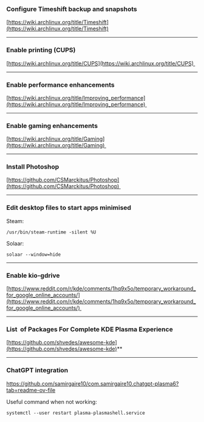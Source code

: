 ### Configure Timeshift backup and snapshots

[https://wiki.archlinux.org/title/Timeshift](https://wiki.archlinux.org/title/Timeshift)

---
### Enable printing (CUPS)

[https://wiki.archlinux.org/title/CUPS](https://wiki.archlinux.org/title/CUPS) 

---
### Enable performance enhancements

[https://wiki.archlinux.org/title/Improving_performance](https://wiki.archlinux.org/title/Improving_performance) 

---
### Enable gaming enhancements

[https://wiki.archlinux.org/title/Gaming](https://wiki.archlinux.org/title/Gaming) 

---
### Install Photoshop

[https://github.com/CSMarckitus/Photoshop](https://github.com/CSMarckitus/Photoshop) 

---
### Edit desktop files to start apps minimised

Steam:

```
/usr/bin/steam-runtime -silent %U  
```

Solaar:

```
solaar --window=hide
```

---
### Enable kio-gdrive

[https://www.reddit.com/r/kde/comments/1hq9x5o/temporary_workaround_for_google_online_accounts/](https://www.reddit.com/r/kde/comments/1hq9x5o/temporary_workaround_for_google_online_accounts/) 

---

### List  of Packages For Complete KDE Plasma Experience

[https://github.com/shvedes/awesome-kde](https://github.com/shvedes/awesome-kde)**

---

### ChatGPT integration

https://github.com/samirgaire10/com.samirgaire10.chatgpt-plasma6?tab=readme-ov-file

Useful command when not working:

```
systemctl --user restart plasma-plasmashell.service

```